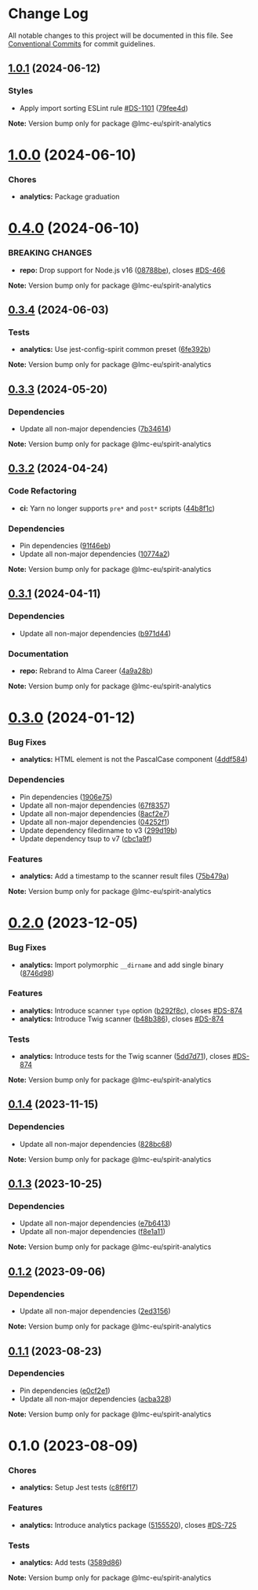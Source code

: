 # Change Log

All notable changes to this project will be documented in this file.
See [Conventional Commits](https://conventionalcommits.org) for commit guidelines.

<a name="1.0.1"></a>

## [1.0.1](https://github.com/lmc-eu/spirit-design-system/compare/@lmc-eu/spirit-analytics@1.0.0...@lmc-eu/spirit-analytics@1.0.1) (2024-06-12)

### Styles

- Apply import sorting ESLint rule [#DS-1101](https://github.com/lmc-eu/spirit-design-system/issues/DS-1101) ([79fee4d](https://github.com/lmc-eu/spirit-design-system/commit/79fee4d))

**Note:** Version bump only for package @lmc-eu/spirit-analytics

<a name="1.0.0"></a>

# [1.0.0](https://github.com/lmc-eu/spirit-design-system/compare/@lmc-eu/spirit-analytics@0.4.0...@lmc-eu/spirit-analytics@1.0.0) (2024-06-10)

### Chores

- **analytics:** Package graduation

<a name="0.4.0"></a>

# [0.4.0](https://github.com/lmc-eu/spirit-design-system/compare/@lmc-eu/spirit-analytics@0.3.4...@lmc-eu/spirit-analytics@0.4.0) (2024-06-10)

### BREAKING CHANGES

- **repo:** Drop support for Node.js v16 ([08788be](https://github.com/lmc-eu/spirit-design-system/commit/08788be)), closes [#DS-466](https://github.com/lmc-eu/spirit-design-system/issues/DS-466)

**Note:** Version bump only for package @lmc-eu/spirit-analytics

<a name="0.3.4"></a>

## [0.3.4](https://github.com/lmc-eu/spirit-design-system/compare/@lmc-eu/spirit-analytics@0.3.3...@lmc-eu/spirit-analytics@0.3.4) (2024-06-03)

### Tests

- **analytics:** Use jest-config-spirit common preset ([6fe392b](https://github.com/lmc-eu/spirit-design-system/commit/6fe392b))

**Note:** Version bump only for package @lmc-eu/spirit-analytics

<a name="0.3.3"></a>

## [0.3.3](https://github.com/lmc-eu/spirit-design-system/compare/@lmc-eu/spirit-analytics@0.3.2...@lmc-eu/spirit-analytics@0.3.3) (2024-05-20)

### Dependencies

- Update all non-major dependencies ([7b34614](https://github.com/lmc-eu/spirit-design-system/commit/7b34614))

**Note:** Version bump only for package @lmc-eu/spirit-analytics

<a name="0.3.2"></a>

## [0.3.2](https://github.com/lmc-eu/spirit-design-system/compare/@lmc-eu/spirit-analytics@0.3.1...@lmc-eu/spirit-analytics@0.3.2) (2024-04-24)

### Code Refactoring

- **ci:** Yarn no longer supports `pre*` and `post*` scripts ([44b8f1c](https://github.com/lmc-eu/spirit-design-system/commit/44b8f1c))

### Dependencies

- Pin dependencies ([91f46eb](https://github.com/lmc-eu/spirit-design-system/commit/91f46eb))
- Update all non-major dependencies ([10774a2](https://github.com/lmc-eu/spirit-design-system/commit/10774a2))

**Note:** Version bump only for package @lmc-eu/spirit-analytics

<a name="0.3.1"></a>

## [0.3.1](https://github.com/lmc-eu/spirit-design-system/compare/@lmc-eu/spirit-analytics@0.3.0...@lmc-eu/spirit-analytics@0.3.1) (2024-04-11)

### Dependencies

- Update all non-major dependencies ([b971d44](https://github.com/lmc-eu/spirit-design-system/commit/b971d44))

### Documentation

- **repo:** Rebrand to Alma Career ([4a9a28b](https://github.com/lmc-eu/spirit-design-system/commit/4a9a28b))

**Note:** Version bump only for package @lmc-eu/spirit-analytics

<a name="0.3.0"></a>

# [0.3.0](https://github.com/lmc-eu/spirit-design-system/compare/@lmc-eu/spirit-analytics@0.2.0...@lmc-eu/spirit-analytics@0.3.0) (2024-01-12)

### Bug Fixes

- **analytics:** HTML element is not the PascalCase component ([4ddf584](https://github.com/lmc-eu/spirit-design-system/commit/4ddf584))

### Dependencies

- Pin dependencies ([1906e75](https://github.com/lmc-eu/spirit-design-system/commit/1906e75))
- Update all non-major dependencies ([67f8357](https://github.com/lmc-eu/spirit-design-system/commit/67f8357))
- Update all non-major dependencies ([8acf2e7](https://github.com/lmc-eu/spirit-design-system/commit/8acf2e7))
- Update all non-major dependencies ([04252f1](https://github.com/lmc-eu/spirit-design-system/commit/04252f1))
- Update dependency filedirname to v3 ([299d19b](https://github.com/lmc-eu/spirit-design-system/commit/299d19b))
- Update dependency tsup to v7 ([cbc1a9f](https://github.com/lmc-eu/spirit-design-system/commit/cbc1a9f))

### Features

- **analytics:** Add a timestamp to the scanner result files ([75b479a](https://github.com/lmc-eu/spirit-design-system/commit/75b479a))

**Note:** Version bump only for package @lmc-eu/spirit-analytics

<a name="0.2.0"></a>

# [0.2.0](https://github.com/lmc-eu/spirit-design-system/compare/@lmc-eu/spirit-analytics@0.1.4...@lmc-eu/spirit-analytics@0.2.0) (2023-12-05)

### Bug Fixes

- **analytics:** Import polymorphic `__dirname` and add single binary ([8746d98](https://github.com/lmc-eu/spirit-design-system/commit/8746d98))

### Features

- **analytics:** Introduce scanner `type` option ([b292f8c](https://github.com/lmc-eu/spirit-design-system/commit/b292f8c)), closes [#DS-874](https://github.com/lmc-eu/spirit-design-system/issues/DS-874)
- **analytics:** Introduce Twig scanner ([b48b386](https://github.com/lmc-eu/spirit-design-system/commit/b48b386)), closes [#DS-874](https://github.com/lmc-eu/spirit-design-system/issues/DS-874)

### Tests

- **analytics:** Introduce tests for the Twig scanner ([5dd7d71](https://github.com/lmc-eu/spirit-design-system/commit/5dd7d71)), closes [#DS-874](https://github.com/lmc-eu/spirit-design-system/issues/DS-874)

**Note:** Version bump only for package @lmc-eu/spirit-analytics

<a name="0.1.4"></a>

## [0.1.4](https://github.com/lmc-eu/spirit-design-system/compare/@lmc-eu/spirit-analytics@0.1.3...@lmc-eu/spirit-analytics@0.1.4) (2023-11-15)

### Dependencies

- Update all non-major dependencies ([828bc68](https://github.com/lmc-eu/spirit-design-system/commit/828bc68))

**Note:** Version bump only for package @lmc-eu/spirit-analytics

<a name="0.1.3"></a>

## [0.1.3](https://github.com/lmc-eu/spirit-design-system/compare/@lmc-eu/spirit-analytics@0.1.2...@lmc-eu/spirit-analytics@0.1.3) (2023-10-25)

### Dependencies

- Update all non-major dependencies ([e7b6413](https://github.com/lmc-eu/spirit-design-system/commit/e7b6413))
- Update all non-major dependencies ([f8e1a11](https://github.com/lmc-eu/spirit-design-system/commit/f8e1a11))

**Note:** Version bump only for package @lmc-eu/spirit-analytics

<a name="0.1.2"></a>

## [0.1.2](https://github.com/lmc-eu/spirit-design-system/compare/@lmc-eu/spirit-analytics@0.1.1...@lmc-eu/spirit-analytics@0.1.2) (2023-09-06)

### Dependencies

- Update all non-major dependencies ([2ed3156](https://github.com/lmc-eu/spirit-design-system/commit/2ed3156))

**Note:** Version bump only for package @lmc-eu/spirit-analytics

<a name="0.1.1"></a>

## [0.1.1](https://github.com/lmc-eu/spirit-design-system/compare/@lmc-eu/spirit-analytics@0.1.0...@lmc-eu/spirit-analytics@0.1.1) (2023-08-23)

### Dependencies

- Pin dependencies ([e0cf2e1](https://github.com/lmc-eu/spirit-design-system/commit/e0cf2e1))
- Update all non-major dependencies ([acba328](https://github.com/lmc-eu/spirit-design-system/commit/acba328))

**Note:** Version bump only for package @lmc-eu/spirit-analytics

<a name="0.1.0"></a>

# 0.1.0 (2023-08-09)

### Chores

- **analytics:** Setup Jest tests ([c8f6f17](https://github.com/lmc-eu/spirit-design-system/commit/c8f6f17))

### Features

- **analytics:** Introduce analytics package ([5155520](https://github.com/lmc-eu/spirit-design-system/commit/5155520)), closes [#DS-725](https://github.com/lmc-eu/spirit-design-system/issues/DS-725)

### Tests

- **analytics:** Add tests ([3589d86](https://github.com/lmc-eu/spirit-design-system/commit/3589d86))

**Note:** Version bump only for package @lmc-eu/spirit-analytics
